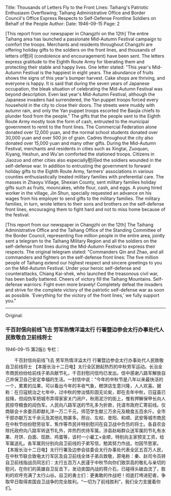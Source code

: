 Title: Thousands of Letters Fly to the Front Lines: Taihang's Patriotic Enthusiasm Overflowing; Taihang Administrative Office and Border Council's Office Express Respects to Self-Defense Frontline Soldiers on Behalf of the People
Author:
Date: 1946-09-15
Page: 2

[This report from our newspaper in Changzhi on the 12th] The entire Taihang area has launched a passionate Mid-Autumn Festival campaign to comfort the troops. Merchants and residents throughout Changzhi are offering holiday gifts to the soldiers on the front lines, and thousands of letters of慰问 (condolence and encouragement) have been sent. The letters express gratitude to the Eighth Route Army for liberating them and protecting their stable and happy lives. One letter stated: "This year's Mid-Autumn Festival is the happiest in eight years. The abundance of fruits shows the signs of this year's bumper harvest. Cake shops are thriving, and everyone is happy. It is said that during the seven years of Japanese occupation, the bleak situation of celebrating the Mid-Autumn Festival was beyond description. Even last year's Mid-Autumn Festival, although the Japanese invaders had surrendered, the Yan puppet troops forced every household in the city to close their doors. The streets were muddy with autumn rain, and only the Yan puppet troops escorted the Baojia chiefs to plunder food from the people." The gifts that the people sent to the Eighth Route Army mostly took the form of cash, entrusted to the municipal government to remit to the front lines. The Commercial Federation alone donated over 12,000 yuan, and the normal school students donated over 30,000 yuan and over 500 jin of grain. Cadres throughout the city also donated over 15,000 yuan and many other gifts. During the Mid-Autumn Festival, merchants and residents in cities such as Xingtai, Zuoquan, Xiyang, Heshun, and Wu'an comforted the stationed troops. Citizens in Jiaozuo and other cities also especially慰问ed the soldiers wounded in the self-defense war. In addition to entrusting the government to forward holiday gifts to the Eighth Route Army, farmers' associations in various counties enthusiastically treated military families with preferential care. The masses in Zhaoyu Village, Shexian County, sent military families holiday gifts such as fruits, mooncakes, white flour, cash, and eggs. A young hired worker in the village, Jin Shun, specially requested an advance on his wages from his employer to send gifts to the military families. The military families, in turn, wrote letters to their sons and brothers on the self-defense front lines, encouraging them to fight hard and not to miss home because of the festival.

[This report from our newspaper in Changzhi on the 12th] The Taihang Administrative Office and the Taihang Office of the Standing Committee of the Border Council, representing five million people in the entire area, jointly sent a telegram to the Taihang Military Region and all the soldiers on the self-defense front lines during the Mid-Autumn Festival to express their respects. The original telegram stated: "Commanders Qin and Zhao, and all commanders and fighters on the self-defense front lines: The five million people of Taihang extend our highest respect and sincere greetings to you on the Mid-Autumn Festival. Under your heroic self-defense and counterattacks, Chiang Kai-shek, who launched the treasonous civil war, has been badly battered. Cheers of victory fill the Taihang Mountains. Self-defense warriors: Fight even more bravely! Completely defeat the invaders and strive for the complete victory of the patriotic self-defense war as soon as possible. 'Everything for the victory of the front lines,' we fully support you."



<hr /> 

Original: 


### 千百封信向前线飞去  劳军热情洋溢太行  行署暨边参会太行办事处代人民致敬自卫前线将士

1946-09-15
第2版()
专栏：

　　千百封信向前线飞去
    劳军热情洋溢太行
    行署暨边参会太行办事处代人民致敬自卫前线将士
    【本报长治十二日电】太行全区掀起热烈的中秋劳军运动。长治全市商民纷纷给前线子弟兵献节礼，千百封慰问信均已发出。信中感谢八路军解放自己并保卫自己安定幸福的生活。一封信中说：“今年的中秋节是八年以来最快活的一个，累累的瓜果，可以看出今年的丰收气象，糕饼店生意兴隆，人人欢喜。据称：在日寇统治之七年中，过中秋的惨淡情形固无论矣，即在去年中秋，日寇虽已投降，但阎伪军把城市弄得家家关门闭户，秋雨泥泞的街上，惟有押解保甲长向人民掠夺粮食的阎伪军。人民向八路军送的节礼多为折款，托请市政府汇寄前线。仅商联会十余委员即献礼洋一万二千元，师范学生献三万余元及粮食五百余斤。全市干部亦献万五千余元及其他礼物甚多。邢台、左权、昔阳、和顺、武安等城市商民在中秋节纷纷慰劳驻军，焦作等市民并特别慰问在自卫战中负伤的将士。各县农会除托政府向八路军转送节礼外，并热烈优待军属。涉县赵峪群众送军属的节礼有水果、月饼、白面、现款、鸡蛋等，该村一小雇工×金顺，特别向主家预支工资，给军属送礼。各军属则分别向自卫前线的子弟写信，勉其努力作战，勿因节思家。
    【本报长治十二日电】太行行署及边参会驻委会太行办事处代表全区五百万人民，在中秋节联合致电太行军区及自卫前线全体子弟兵致敬，原电称：秦、赵司令员转自卫前线指战员同志们：太行五百万人民谨于中秋节向你们致崇高的敬礼与亲切的慰问，在你们的英雄自卫反击下，发动卖国内战的蒋介石，已碰得头破血流了，胜利的欢呼充满了太行山谷。自卫的勇士们：更勇敢的作战吧！彻底打垮进犯者，争取早日取得卖国自卫战争的完全胜利。“一切为了前线胜利”，我们全力支援着你们。
